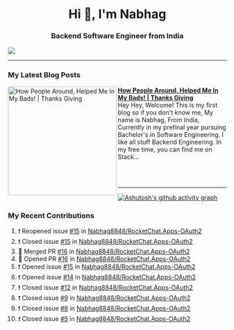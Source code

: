  
<h1 align="center">Hi 👋, I'm Nabhag</h1>
<h3 align="center">Backend Software Engineer from India</h3>

<img src="Twitter header - 2.png"/>

 <hr>
 
### My Latest Blog Posts 
<!-- HASHNODE_BLOG:START -->
<p align="left">
<a href="https://nabhagmotivaras.hashnode.dev//experience-2022" title="How People Around, Helped Me In My Bads!  | Thanks Giving"><img src="https://cdn.hashnode.com/res/hashnode/image/stock/unsplash/d1956810eb099b7959df44d932fa9fe4.jpeg" alt="How People Around, Helped Me In My Bads!  | Thanks Giving" width="250px" align="left" /></a>
<a href="https://nabhagmotivaras.hashnode.dev//experience-2022" title="How People Around, Helped Me In My Bads!  | Thanks Giving"><strong>How People Around, Helped Me In My Bads!  | Thanks Giving</strong></a>
<br/> Hey Hey, Welcome! This is my first blog so if you don't know me, My name is Nabhag, From India, Currently in my prefinal year pursuing Bachelor's in Software Engineering. I like all stuff Backend Engineering. In my free time, you can find me on Stack... </p> <br/> <br/>
<!-- HASHNODE_BLOG:END -->
<p align=left> 
 <hr>
 
   [![Ashutosh's github activity graph](https://github-readme-activity-graph.cyclic.app/graph?username=Nabhag8848&bg_color=000000&color=ffffff&line=26a269&point=c01c28&area=true&hide_border=true)](https://github.com/ashutosh00710/github-readme-activity-graph)
 
 ### My Recent Contributions

<!--START_SECTION:activity-->
1. ❗️ Reopened issue [#15](https://github.com/Nabhag8848/RocketChat.Apps-OAuth2/issues/15) in [Nabhag8848/RocketChat.Apps-OAuth2](https://github.com/Nabhag8848/RocketChat.Apps-OAuth2)
2. ❗️ Closed issue [#15](https://github.com/Nabhag8848/RocketChat.Apps-OAuth2/issues/15) in [Nabhag8848/RocketChat.Apps-OAuth2](https://github.com/Nabhag8848/RocketChat.Apps-OAuth2)
3. 🎉 Merged PR [#16](https://github.com/Nabhag8848/RocketChat.Apps-OAuth2/pull/16) in [Nabhag8848/RocketChat.Apps-OAuth2](https://github.com/Nabhag8848/RocketChat.Apps-OAuth2)
4. 💪 Opened PR [#16](https://github.com/Nabhag8848/RocketChat.Apps-OAuth2/pull/16) in [Nabhag8848/RocketChat.Apps-OAuth2](https://github.com/Nabhag8848/RocketChat.Apps-OAuth2)
5. ❗️ Opened issue [#15](https://github.com/Nabhag8848/RocketChat.Apps-OAuth2/issues/15) in [Nabhag8848/RocketChat.Apps-OAuth2](https://github.com/Nabhag8848/RocketChat.Apps-OAuth2)
6. ❗️ Opened issue [#14](https://github.com/Nabhag8848/RocketChat.Apps-OAuth2/issues/14) in [Nabhag8848/RocketChat.Apps-OAuth2](https://github.com/Nabhag8848/RocketChat.Apps-OAuth2)
7. ❗️ Closed issue [#12](https://github.com/Nabhag8848/RocketChat.Apps-OAuth2/issues/12) in [Nabhag8848/RocketChat.Apps-OAuth2](https://github.com/Nabhag8848/RocketChat.Apps-OAuth2)
8. ❗️ Closed issue [#9](https://github.com/Nabhag8848/RocketChat.Apps-OAuth2/issues/9) in [Nabhag8848/RocketChat.Apps-OAuth2](https://github.com/Nabhag8848/RocketChat.Apps-OAuth2)
9. ❗️ Closed issue [#8](https://github.com/Nabhag8848/RocketChat.Apps-OAuth2/issues/8) in [Nabhag8848/RocketChat.Apps-OAuth2](https://github.com/Nabhag8848/RocketChat.Apps-OAuth2)
10. ❗️ Closed issue [#5](https://github.com/Nabhag8848/RocketChat.Apps-OAuth2/issues/5) in [Nabhag8848/RocketChat.Apps-OAuth2](https://github.com/Nabhag8848/RocketChat.Apps-OAuth2)
<!--END_SECTION:activity-->
 
 </p>
 
  <br> <br>
  



